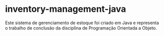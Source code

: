 # inventory-management-java
Este sistema de gerenciamento de estoque foi criado em Java e representa o trabalho de conclusão da disciplina de Programação Orientada a Objeto.

